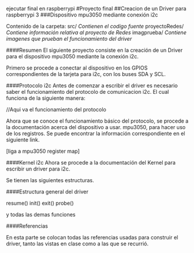 ejecutar final en raspberrypi
#Proyecto final 
##Creacion de un Driver para raspberrypi 3
###Dispositivo mpu3050 mediante conexión i2c

Contenido de la carpeta:
	src/ 		*Contienen el codigo fuente*
        proyectoRedes/ 	*Contiene información relativa al proyecto de Redes*
	imagprueba/ 	*Contiene imagenes que prueban el funcionamiento del driver*



####Resumen
El siguiente proyecto consiste en la creación de un Driver para el dispositivo mpu3050
mediante la conexión i2c.

Primero se procede a conectar al dispositivo en los GPIOS correspondientes de la 
tarjeta para i2c, con los buses SDA y SCL.

####Protocolo i2c
Antes de comenzar a escribir el driver es necesario saber el funcionamiento del protocolo de comunicacion
i2c. El cual funciona de la siguiente manera:

//Aqui va el funcionamiento del protocolo

Ahora que se conoce el funcionamiento básico del protocolo, se procede a la documentación acerca del 
dispositivo a usar. mpu3050, para hacer uso de los registros. Se puede encontrar la información correspondiente en el siguiente link.

[liga a mpu3050 register map]

####Kernel i2c
Ahora se procede a la documentación del Kernel para escribir un driver para i2c.

Se tienen las siguientes estructuras. 

####Estructura general del driver

resume()
init()
exit()
probe()

y todas las demas funciones

####Referencias

En esta parte se colocan todas las referencias usadas para construir el driver, tanto las vistas en clase como a las que se recurrió.
